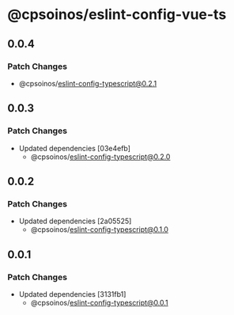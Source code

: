 # @cpsoinos/eslint-config-vue-ts

## 0.0.4

### Patch Changes

- @cpsoinos/eslint-config-typescript@0.2.1

## 0.0.3

### Patch Changes

- Updated dependencies [03e4efb]
  - @cpsoinos/eslint-config-typescript@0.2.0

## 0.0.2

### Patch Changes

- Updated dependencies [2a05525]
  - @cpsoinos/eslint-config-typescript@0.1.0

## 0.0.1

### Patch Changes

- Updated dependencies [3131fb1]
  - @cpsoinos/eslint-config-typescript@0.0.1
